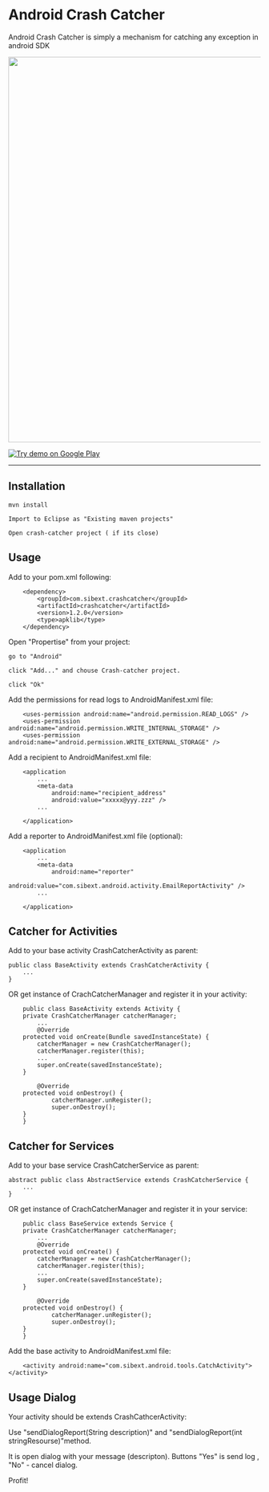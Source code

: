 Android Crash Catcher
=====================

Android Crash Catcher is simply a mechanism for catching any exception in android SDK

<img style="position: relative; width: 768px; margin: 0;" src="http://www.sibext.com/images/products/android_crach_catcher.png"/>

[![Try demo on Google Play](http://www.android.com/images/brand/get_it_on_play_logo_small.png)](https://play.google.com/store/apps/details?id=com.sibext.android.crash_catcher_demo)


---

Installation
------------

    mvn install
    
    Import to Eclipse as "Existing maven projects"

    Open crash-catcher project ( if its close)

    

Usage
-----
Add to your pom.xml following:

		<dependency>
			<groupId>com.sibext.crashcatcher</groupId>
			<artifactId>crashcatcher</artifactId>
			<version>1.2.0</version>
			<type>apklib</type>
		</dependency>

Open "Propertise" from your project:
   
    go to "Android" 

    click "Add..." and chouse Crash-catcher project.

    click "Ok"
   


Add the permissions for read logs to AndroidManifest.xml file:
	
		<uses-permission android:name="android.permission.READ_LOGS" />
		<uses-permission android:name="android.permission.WRITE_INTERNAL_STORAGE" />
		<uses-permission android:name="android.permission.WRITE_EXTERNAL_STORAGE" />

Add a recipient to AndroidManifest.xml file:

		<application 
			...
        	<meta-data
	            android:name="recipient_address"
	            android:value="xxxxx@yyy.zzz" />
	        ...
	      
	    </application>

Add a reporter to AndroidManifest.xml file (optional):

		<application 
			...
        	<meta-data
	            android:name="reporter"
	            android:value="com.sibext.android.activity.EmailReportActivity" />
	        ...
	      
	    </application>        

Catcher for Activities
----------------------

Add to your base activity CrashCatcherActivity as parent:

    public class BaseActivity extends CrashCatcherActivity {
    	...
    }
    
OR get instance of CrachCatcherManager and register it in your activity:
    
        public class BaseActivity extends Activity {
		private CrashCatcherManager catcherManager;
    		...
    		@Override
		protected void onCreate(Bundle savedInstanceState) {
		    catcherManager = new CrashCatcherManager();
		    catcherManager.register(this);
		    ...        
		    super.onCreate(savedInstanceState);
		}
		    
	        @Override
		protected void onDestroy() {
	            catcherManager.unRegister();
	            super.onDestroy();
		}
    	}
    
Catcher for Services
--------------------
Add to your base service CrashCatcherService as parent:

    abstract public class AbstractService extends CrashCatcherService {
    	...
    }
    
OR get instance of CrachCatcherManager and register it in your service:
    
        public class BaseService extends Service {
		private CrashCatcherManager catcherManager;
    		...
    		@Override
		protected void onCreate() {
		    catcherManager = new CrashCatcherManager();
		    catcherManager.register(this);
		    ...        
		    super.onCreate(savedInstanceState);
		}
		    
	        @Override
		protected void onDestroy() {
	            catcherManager.unRegister();
	            super.onDestroy();
		}
    	}

Add the base activity to AndroidManifest.xml file:
	
		<activity android:name="com.sibext.android.tools.CatchActivity"></activity>

Usage Dialog
-----

Your activity should be extends CrashCathcerActivity:

Use "sendDialogReport(String description)" and "sendDialogReport(int stringResourse)"method.

It is open dialog with your message (descripton).
Buttons "Yes" is send log , "No" - cancel dialog.

Profit!

